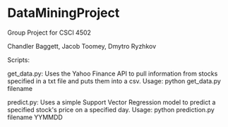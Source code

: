 # DataMiningProject
Group Project for CSCI 4502

Chandler Baggett, Jacob Toomey, Dmytro Ryzhkov



Scripts:

get_data.py: Uses the Yahoo Finance API to pull information from stocks specified in a txt file and puts them into a csv.
Usage: python get_data.py filename




predict.py: Uses a simple Support Vector Regression model to predict a specified stock's price on a specified day.
Usage: python prediction.py filename YYMMDD
